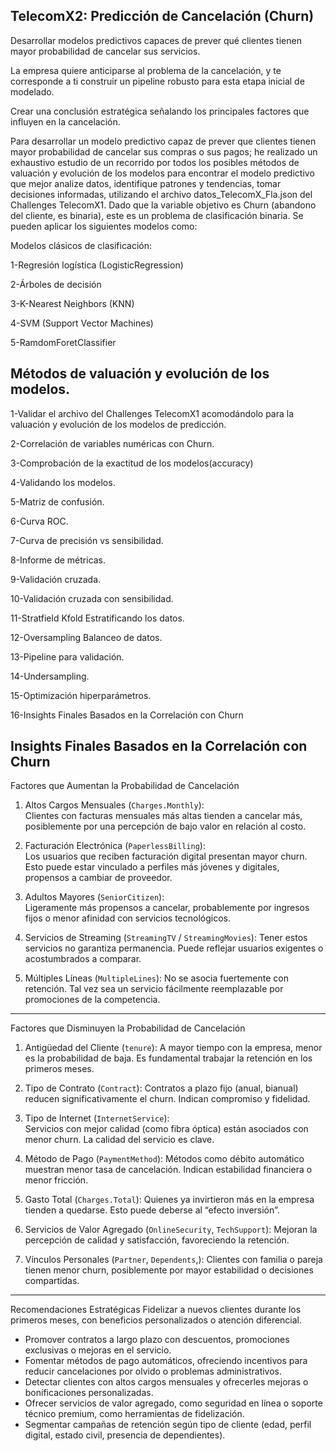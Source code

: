 TelecomX2: Predicción de Cancelación (Churn)
--------------------------------------------------------------------------------------------------------------------------------------------------------------------------
Desarrollar modelos predictivos capaces de prever qué clientes tienen mayor probabilidad de cancelar sus servicios.

La empresa quiere anticiparse al problema de la cancelación, y te corresponde a ti construir un pipeline robusto para esta etapa inicial de modelado.

Crear una conclusión estratégica señalando los principales factores que influyen en la cancelación.

Para desarrollar un modelo predictivo capaz de prever que clientes tienen mayor probabilidad de cancelar sus compras o sus pagos; he realizado un exhaustivo estudio de un recorrido por todos los posibles métodos de valuación y evolución de los modelos para encontrar el modelo predictivo que mejor analize datos, identifique patrones y tendencias, tomar decisiones informadas, utilizando el archivo datos_TelecomX_Fla.json del Challenges TelecomX1. Dado que la variable objetivo es Churn (abandono del cliente, es binaria), este es un problema de clasificación binaria. Se pueden aplicar los siguientes modelos como:

Modelos clásicos de clasificación:

1-Regresión logística (LogisticRegression)

2-Árboles de decisión

3-K-Nearest Neighbors (KNN)

4-SVM (Support Vector Machines)

5-RamdomForetClassifier

Métodos de valuación y evolución de los modelos.
------------------------------------------------------------------------------------------------------------------------------------------------------------------------
1-Validar el archivo del Challenges TelecomX1 acomodándolo para la valuación y evolución de los modelos de predicción.

2-Correlación de variables numéricas con Churn.

3-Comprobación de la exactitud de los modelos(accuracy)

4-Validando los modelos.

5-Matriz de confusión.

6-Curva ROC.

7-Curva de precisión vs sensibilidad.

8-Informe de métricas.

9-Validación cruzada.

10-Validación cruzada con sensibilidad.

11-Stratfield Kfold Estratificando los datos.

12-Oversampling Balanceo de datos.

13-Pipeline para validación.

14-Undersampling.

15-Optimización hiperparámetros.

16-Insights Finales Basados en la Correlación con Churn

Insights Finales Basados en la Correlación con Churn
----------------------------------------------------------------------------------------------------------------------------------------------------------------------
Factores que Aumentan la Probabilidad de Cancelación

1. Altos Cargos Mensuales (`Charges.Monthly`):  
   Clientes con facturas mensuales más altas tienden a cancelar más, posiblemente por una percepción de bajo valor en relación al costo.

2. Facturación Electrónica (`PaperlessBilling`):  
   Los usuarios que reciben facturación digital presentan mayor churn. Esto puede estar vinculado a perfiles más jóvenes y digitales, propensos a cambiar de proveedor.

3. Adultos Mayores (`SeniorCitizen`):  
   Ligeramente más propensos a cancelar, probablemente por ingresos fijos o menor afinidad con servicios tecnológicos.

4. Servicios de Streaming (`StreamingTV` / `StreamingMovies`):
   Tener estos servicios no garantiza permanencia. Puede reflejar usuarios exigentes o acostumbrados a comparar.

5. Múltiples Líneas (`MultipleLines`):
   No se asocia fuertemente con retención. Tal vez sea un servicio fácilmente reemplazable por promociones de la competencia.

---

Factores que Disminuyen la Probabilidad de Cancelación

1. Antigüedad del Cliente (`tenure`):
   A mayor tiempo con la empresa, menor es la probabilidad de baja. Es fundamental trabajar la retención en los primeros meses.

2. Tipo de Contrato (`Contract`): 
   Contratos a plazo fijo (anual, bianual) reducen significativamente el churn. Indican compromiso y fidelidad.

3. Tipo de Internet (`InternetService`):  
   Servicios con mejor calidad (como fibra óptica) están asociados con menor churn. La calidad del servicio es clave.

4. Método de Pago (`PaymentMethod`): 
   Métodos como débito automático muestran menor tasa de cancelación. Indican estabilidad financiera o menor fricción.

5. Gasto Total (`Charges.Total`):
   Quienes ya invirtieron más en la empresa tienden a quedarse. Esto puede deberse al “efecto inversión”.

6. Servicios de Valor Agregado (`OnlineSecurity`, `TechSupport`): 
   Mejoran la percepción de calidad y satisfacción, favoreciendo la retención.

7. Vínculos Personales (`Partner`, `Dependents`,): 
   Clientes con familia o pareja tienen menor churn, posiblemente por mayor estabilidad o decisiones compartidas.

---

Recomendaciones Estratégicas
  Fidelizar a nuevos clientes durante los primeros meses, con beneficios personalizados o atención diferencial.
- Promover contratos a largo plazo con descuentos, promociones exclusivas o mejoras en el servicio.
- Fomentar métodos de pago automáticos, ofreciendo incentivos para reducir cancelaciones por olvido o problemas administrativos.
- Detectar clientes con altos cargos mensuales y ofrecerles mejoras o bonificaciones personalizadas.
- Ofrecer servicios de valor agregado, como seguridad en línea o soporte técnico premium, como herramientas de fidelización.
- Segmentar campañas de retención según tipo de cliente (edad, perfil digital, estado civil, presencia de dependientes).



